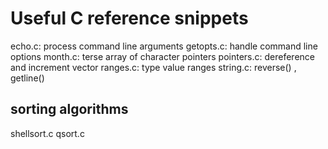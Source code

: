 Useful C reference snippets 
===========================

echo.c: process command line arguments
getopts.c: handle command line options
month.c: terse array of character pointers
pointers.c: dereference and increment vector
ranges.c: type value ranges
string.c: reverse() , getline()

sorting algorithms
------------------
shellsort.c
qsort.c

